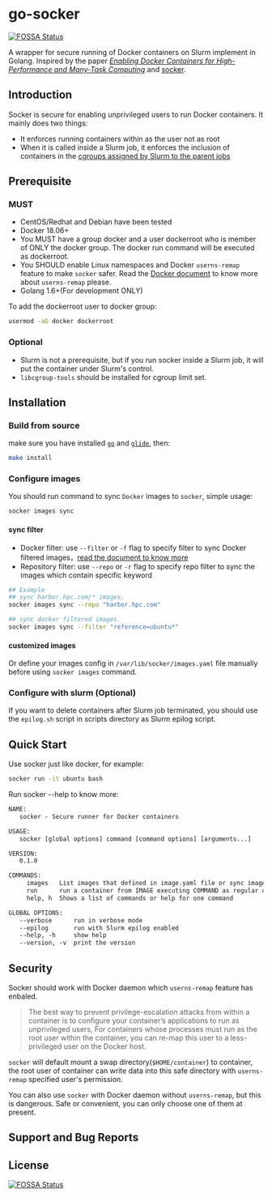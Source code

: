 # go-socker
[![FOSSA Status](https://app.fossa.io/api/projects/git%2Bgithub.com%2FChina-HPC%2Fgo-socker.svg?type=shield)](https://app.fossa.io/projects/git%2Bgithub.com%2FChina-HPC%2Fgo-socker?ref=badge_shield)


A wrapper for secure running of Docker containers on Slurm implement in Golang. Inspired by the paper _[Enabling Docker Containers for High-Performance and Many-Task Computing](https://ieeexplore.ieee.org/document/7923813/)_ and [socker](https://github.com/unioslo/socker).

## Introduction

Socker is secure for enabling unprivileged users to run Docker containers. It mainly does two things:

- It enforces running containers within as the user not as root
- When it is called inside a Slurm job, it enforces the inclusion of containers in the [cgroups assigned by Slurm to the parent jobs](https://slurm.schedmd.com/cgroups.html)

## Prerequisite

### MUST

- CentOS/Redhat and Debian have been tested
- Docker 18.06+
- You MUST have a group docker and a user dockerroot who is member of ONLY the docker group. The docker run command will be executed as dockerroot.
- You SHOULD enable Linux namespaces and Docker `userns-remap` feature to make `socker` safer. Read the [Docker document](https://docs.docker.com/engine/security/userns-remap/) to know more about `userns-remap` please.
- Golang 1.6+(For development ONLY)

To add the dockerroot user to docker group:

```bash
usermod -aG docker dockerroot
```

### Optional

- Slurm is not a prerequisite, but if you run socker inside a Slurm job, it will put the container under Slurm's control.
- `libcgroup-tools` should be installed for cgroup limit set.

## Installation

### Build from source

make sure you have installed [`go`](https://golang.org/dl/) and [`glide`](https://github.com/Masterminds/glide), then:

```bash
make install
```

### Configure images

You should run command to sync `Docker` images to `socker`, simple usage:

```bash
socker images sync
```

#### sync filter

- Docker filter: use `--filter` or `-f` flag to specify filter to sync Docker filtered images，[read the document to know more](https://docs.docker.com/engine/reference/commandline/images/#filtering)
- Repository filter: use `--repo` or `-r` flag to specify repo filter to sync the images which contain specific keyword

```bash
## Example
## sync harbor.hpc.com/* images.
socker images sync --repo "harbor.hpc.com"

## sync docker filtered images.
socker images sync --filter "reference=ubuntu*"
```

#### customized images

Or define your images config in `/var/lib/socker/images.yaml` file manually before using `socker images` command.

### Configure with slurm (Optional)

If you want to delete containers after Slurm job terminated, you should use the `epilog.sh` script in scripts directory as Slurm epilog script.

## Quick Start

Use socker just like docker, for example:

```bash
socker run -it ubuntu bash
```

Run socker --help to know more:

```txt
NAME:
   socker - Secure runner for Docker containers

USAGE:
   socker [global options] command [command options] [arguments...]

VERSION:
   0.1.0

COMMANDS:
     images   List images that defined in image.yaml file or sync images from Docker to socker.
     run      run a container from IMAGE executing COMMAND as regular user
     help, h  Shows a list of commands or help for one command

GLOBAL OPTIONS:
   --verbose      run in verbose mode
   --epilog       run with Slurm epilog enabled
   --help, -h     show help
   --version, -v  print the version
```

## Security

Socker should work with Docker daemon which `userns-remap` feature has enbaled.

> The best way to prevent privilege-escalation attacks from within a container is to configure your container’s applications to run as unprivileged users, For containers whose processes must run as the root user within the container, you can re-map this user to a less-privileged user on the Docker host.

`socker` will default mount a swap directory(`$HOME/container`) to container, the root user of container can write data into this safe directory with `userns-remap` specified user's permission.

You can also use `socker` with Docker daemon without `userns-remap`, but this is dangerous. Safe or convenient, you can only choose one of them at present.

## Support and Bug Reports

## License

[![FOSSA Status](https://app.fossa.io/api/projects/git%2Bgithub.com%2FChina-HPC%2Fgo-socker.svg?type=large)](https://app.fossa.io/projects/git%2Bgithub.com%2FChina-HPC%2Fgo-socker?ref=badge_large)
